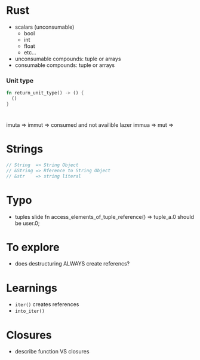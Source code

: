 # Rust
- scalars (unconsumable)
  - bool
  - int
  - float
  - etc...
- unconsumable compounds: tuple or arrays
- consumable compounds: tuple or arrays

### Unit type
```rust
fn return_unit_type() -> () {
  ()
}
```

# 
imuta => immut => consumed and not availible lazer
immua => mut   => 

# Strings
```rust
// String  => String Object
// &String => Rference to String Object
// &str    => string literal
```

# Typo
- tuples slide fn access_elements_of_tuple_reference() => tuple_a.0  should be user.0;

# To explore
- does destructuring ALWAYS create referencs?

# Learnings
- `iter()` creates references
- `into_iter()` 

# Closures
- describe function VS closures 
